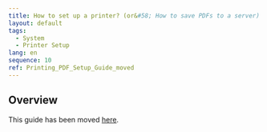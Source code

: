 ```yaml
---
title: How to set up a printer? (or&#58; How to save PDFs to a server)
layout: default
tags:
  - System
  - Printer Setup
lang: en
sequence: 10
ref: Printing_PDF_Setup_Guide_moved
---
```


## Overview
This guide has been moved [here](../webui_collection/EN/Printing_PDF_Setup_Guide).
